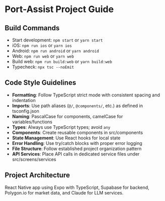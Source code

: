 # Port-Assist Project Guide

## Build Commands
- Start development: `npm start` or `yarn start`
- iOS: `npm run ios` or `yarn ios`
- Android: `npm run android` or `yarn android`
- Web: `npm run web` or `yarn web`
- Build web: `npm run build:web` or `yarn build:web`
- Typecheck: `npx tsc --noEmit`

## Code Style Guidelines
- **Formatting**: Follow TypeScript strict mode with consistent spacing and indentation
- **Imports**: Use path aliases (`@/`, `@components/`, etc.) as defined in tsconfig.json
- **Naming**: PascalCase for components, camelCase for variables/functions
- **Types**: Always use TypeScript types; avoid `any`
- **Components**: Create reusable components in src/components
- **State Management**: Use React hooks for local state
- **Error Handling**: Use try/catch blocks with proper error logging
- **File Structure**: Follow established project organization pattern
- **API Services**: Place API calls in dedicated service files under src/screens/services

## Project Architecture
React Native app using Expo with TypeScript, Supabase for backend, Polygon.io for market data, and Claude for LLM services.